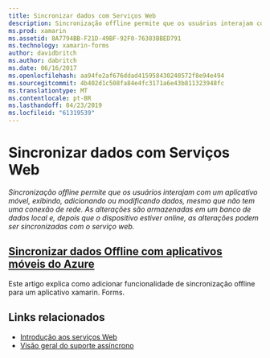 ```yaml
---
title: Sincronizar dados com Serviços Web
description: Sincronização offline permite que os usuários interajam com um aplicativo móvel, exibindo, adicionando ou modificando dados, mesmo que não tem uma conexão de rede. As alterações são armazenadas em um banco de dados local e, depois que o dispositivo estiver online, as alterações podem ser sincronizadas com o serviço web.
ms.prod: xamarin
ms.assetid: 8A7794BB-F21D-49BF-92F0-76383BBED791
ms.technology: xamarin-forms
author: davidbritch
ms.author: dabritch
ms.date: 06/16/2017
ms.openlocfilehash: aa94fe2af676ddad415958430240572f8e94e494
ms.sourcegitcommit: 4b402d1c508fa84e4fc3171a6e43b811323948fc
ms.translationtype: MT
ms.contentlocale: pt-BR
ms.lasthandoff: 04/23/2019
ms.locfileid: "61319539"
---
```

# <a name="synchronizing-data-with-web-services"></a>Sincronizar dados com Serviços Web

_Sincronização offline permite que os usuários interajam com um aplicativo móvel, exibindo, adicionando ou modificando dados, mesmo que não tem uma conexão de rede. As alterações são armazenadas em um banco de dados local e, depois que o dispositivo estiver online, as alterações podem ser sincronizadas com o serviço web._

## <a name="synchronizing-offline-data-with-azure-mobile-appsazure-mobile-appsmd"></a>[Sincronizar dados Offline com aplicativos móveis do Azure](azure-mobile-apps.md)

Este artigo explica como adicionar funcionalidade de sincronização offline para um aplicativo xamarin. Forms.



## <a name="related-links"></a>Links relacionados

- [Introdução aos serviços Web](~/cross-platform/data-cloud/web-services/index.md)
- [Visão geral do suporte assíncrono](~/cross-platform/platform/async.md)
